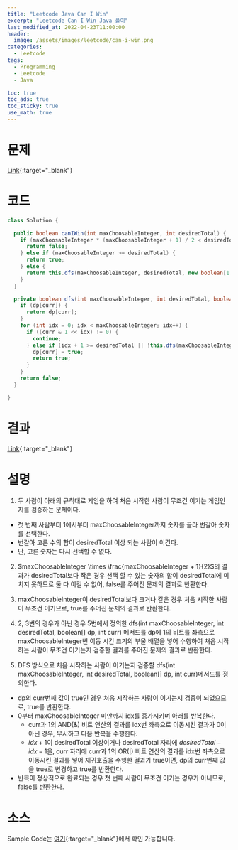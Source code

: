 ```yaml
---
title: "Leetcode Java Can I Win"
excerpt: "Leetcode Can I Win Java 풀이"
last_modified_at: 2022-04-23T11:00:00
header:
  image: /assets/images/leetcode/can-i-win.png
categories:
  - Leetcode
tags:
  - Programming
  - Leetcode
  - Java

toc: true
toc_ads: true
toc_sticky: true
use_math: true
---
```

# 문제
[Link](https://leetcode.com/problems/can-i-win/){:target="_blank"}

# 코드
```java
class Solution {

  public boolean canIWin(int maxChoosableInteger, int desiredTotal) {
    if (maxChoosableInteger * (maxChoosableInteger + 1) / 2 < desiredTotal) {
      return false;
    } else if (maxChoosableInteger >= desiredTotal) {
      return true;
    } else { 
      return this.dfs(maxChoosableInteger, desiredTotal, new boolean[1 << maxChoosableInteger], 0);
    }
  }

  private boolean dfs(int maxChoosableInteger, int desiredTotal, boolean[] dp, int curr) {
    if (dp[curr]) {
      return dp[curr];
    }
    for (int idx = 0; idx < maxChoosableInteger; idx++) {
      if ((curr & 1 << idx) != 0) {
        continue;
      } else if (idx + 1 >= desiredTotal || !this.dfs(maxChoosableInteger, desiredTotal - idx - 1, dp, curr | 1 << idx)) {
        dp[curr] = true;
        return true;
      }
    }
    return false;
  }

}
```

# 결과
[Link](https://leetcode.com/submissions/detail/685712393/){:target="_blank"}

# 설명
1. 두 사람이 아래의 규칙대로 게임을 하여 처음 시작한 사람이 무조건 이기는 게임인지를 검증하는 문제이다.
- 첫 번째 사람부터 1에서부터 maxChoosableInteger까지 숫자를 골라 번갈아 숫자를 선택한다.
- 번갈아 고른 수의 합이 desiredTotal 이상 되는 사람이 이긴다.
- 단, 고른 숫자는 다시 선택할 수 없다.

2. $maxChoosableInteger \times \frac{maxChoosableInteger + 1}{2}$의 결과가 desiredTotal보다 작은 경우 선택 할 수 있는 숫자의 합이 desiredTotal에 미치지 못하므로 둘 다 이길 수 없어, false를 주어진 문제의 결과로 반환한다.

3. maxChoosableInteger이 desiredTotal보다 크거나 같은 경우 처음 시작한 사람이 무조건 이기므로, true를 주어진 문제의 결과로 반환한다.

4. 2, 3번의 경우가 아닌 경우 5번에서 정의한 dfs(int maxChoosableInteger, int desiredTotal, boolean[] dp, int curr) 메서드를 dp에 1의 비트를 좌측으로 maxChoosableInteger번 이동 시킨 크기의 부울 배열을 넣어 수행하여 처음 시작하는 사람이 무조건 이기는지 검증한 결과를 주어진 문제의 결과로 반환한다.

5. DFS 방식으로 처음 시작하는 사람이 이기는지 검증할 dfs(int maxChoosableInteger, int desiredTotal, boolean[] dp, int curr)메서드를 정의한다.
- dp의 curr번째 값이 true인 경우 처음 시작하는 사람이 이기는지 검증이 되었으므로, true를 반환한다.
- 0부터 maxChoosableInteger 미만까지 idx를 증가시키며 아래를 반복한다.
  - curr과 1의 AND(&) 비트 연산의 결과를 idx번 좌측으로 이동시킨 결과가 0이 아닌 경우, 무시하고 다음 반복을 수행한다.
  - $idx + 1$이 desiredTotal 이상이거나 desiredTotal 자리에 $desiredTotal - idx - 1$을, curr 자리에 curr과 1의 OR(&#124;) 비트 연산의 결과를 idx번 좌측으로 이동시킨 결과를 넣어 재귀호출을 수행한 결과가 true이면, dp의 curr번째 값을 true로 변경하고 true를 반환한다.
- 반복이 정상적으로 완료되는 경우 첫 번째 사람이 무조건 이기는 경우가 아니므로, false를 반환한다.

# 소스
Sample Code는 [여기](https://github.com/GracefulSoul/leetcode/blob/master/src/main/java/gracefulsoul/problems/CanIWin.java){:target="_blank"}에서 확인 가능합니다.